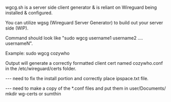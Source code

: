 wgcg.sh is a server side client generator & is reliant on Wireguard being installed & configured.

You can utilize wgsg (Wireguard Server Generator) to build out your server side (WIP).

Command should look like "sudo wgcg username1 username2 .... usernameN".

Example: sudo wgcg cozywho

Output will generate a correctly formatted client cert named cozywho.conf in the /etc/wireguard/certs folder.

--- need to fix the install portion and correctly place ipspace.txt file.

--- need to make a copy of the *.conf files and put them in user/Documents/ mkdir wg-certs or sumthin
